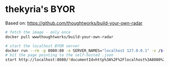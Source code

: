 # thekyria's BYOR

Based on: <https://github.com/thoughtworks/build-your-own-radar>

```bash
# fetch the image - only once
docker pull wwwthoughtworks/build-your-own-radar

# start the localhost BYOR server
docker run --rm -p 8080:80 -e SERVER_NAMES="localhost 127.0.0.1" -v /${PWD}:/opt/build-your-own-radar/files wwwthoughtworks/build-your-own-radar:latest
# hit the page pointing to the self-hosted .json
start http://localhost:8080/?documentId=http%3A%2F%2Flocalhost%3A8080%2Ffiles%2Fthekyria_tech.json
```

